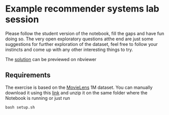 # Example recommender systems lab session
Please follow the student version of the notebook, fill the gaps and have fun doing so. The very open exploratory questions atthe end are just some suggestions for further exploration of the dataset, feel free to follow your instincts and come up with any other interesting things to try.

The [solution](http://nbviewer.ipython.org/github/dg2/recommender_lab/blob/master/Recommender%20systems.ipynb) can be previewed on nbviewer

## Requirements
The exercise is based on the [MovieLens](http://grouplens.org/datasets/movielens/) 1M dataset. You can manually download it using this [link](http://files.grouplens.org/datasets/movielens/ml-1m.zip) and unzip it on the same folder where the Notebook is running or just run

    bash setup.sh


